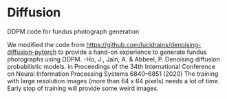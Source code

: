 # Diffusion

DDPM code for fundus photograph generation

We modified the code from https://github.com/lucidrains/denoising-diffusion-pytorch to provide a 
hand-on experience to generate fundus photographs using DDPM.
-Ho, J., Jain, A. & Abbeel, P. Denoising diffusion probabilistic models. in Proceedings of the 34th 
International Conference on Neural Information Processing Systems 6840–6851 (2020)
The training with large resolution images (more than 64 x 64 pixels) needs a lot of time. Early stop 
of training will provide some weird images.
